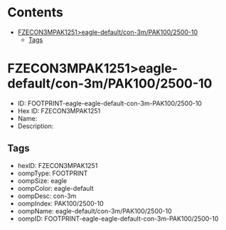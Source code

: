 



Contents
========

* [FZECON3MPAK1251>eagle-default/con-3m/PAK100/2500-10](#fzecon3mpak1251eagle-defaultcon-3mpak1002500-10)
	* [Tags](#tags)

# FZECON3MPAK1251>eagle-default/con-3m/PAK100/2500-10

- ID: FOOTPRINT-eagle-eagle-default-con-3m-PAK100/2500-10
- Hex ID: FZECON3MPAK1251
- Name: 
- Description: 

## Tags

- hexID: FZECON3MPAK1251
- oompType: FOOTPRINT
- oompSize: eagle
- oompColor: eagle-default
- oompDesc: con-3m
- oompIndex: PAK100/2500-10
- oompName: eagle-default/con-3m/PAK100/2500-10
- oompID: FOOTPRINT-eagle-eagle-default-con-3m-PAK100/2500-10
